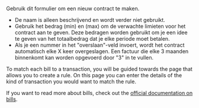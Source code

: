 Gebruik dit formulier om een nieuw contract te maken.

* De naam is alleen beschrijvend en wordt verder niet gebruikt.
* Gebruik het bedrag (min) en (max) om de verwachte limieten voor het contract aan te geven. Deze bedragen worden gebruikt om je een idee te geven van het totaalbedrag dat je elke periode moet betalen.
* Als je een nummer in het "overslaan"-veld invoert, wordt het contract automatisch elke X keer overgeslagen. Een factuur die elke 3 maanden binnenkomt kan worden opgevoerd door "3" in te vullen.

To match each bill to a transaction, you will be guided towards the page that allows you to create a rule. On this page you can enter the details of the kind of transaction you would want to match the rule.

If you want to read more about bills, check out the [official documentation on bills](https://docs.firefly-iii.org/advanced-concepts/bills).